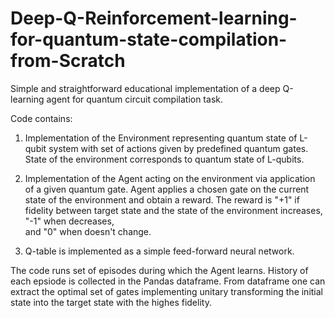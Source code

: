 # Deep-Q-Reinforcement-learning-for-quantum-state-compilation-from-Scratch

Simple and straightforward educational implementation of a deep Q-learning agent for quantum circuit compilation task.

Code contains:
1. Implementation of the Environment representing quantum state of L-qubit system with set of actions given by predefined quantum gates.
   State of the environment corresponds to quantum state of L-qubits.
   
2. Implementation of the Agent acting on the environment via application of a given quantum gate. Agent applies a chosen gate on the current state
   of the environment and obtain a reward. The reward is "+1" if fidelity between target state and the state of the environment increases, "-1" when decreases,   
   and "0" when doesn't change.

3. Q-table is implemented as a simple feed-forward neural network.

The code runs set of episodes during which the Agent learns. History of each epsiode is collected in the Pandas dataframe. From dataframe one can extract the optimal set of gates implementing unitary transforming the initial state into the target state with the highes fidelity.



